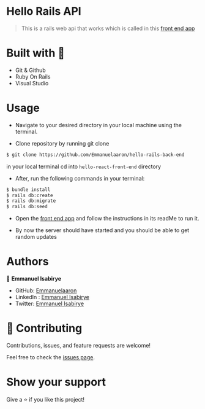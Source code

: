 
# Hello Rails API

> This is a rails web api that works which is called in this [front end app](https://github.com/Emmanuelaaron/hello-react-front-end/tree/feature)


# Built with 🔨
- Git & Github
- Ruby On Rails
- Visual Studio

# Usage

- Navigate to your desired directory in your local machine using the terminal.

- Clone repository by running git clone 

```sh
$ git clone https://github.com/Emmanuelaaron/hello-rails-back-end
```
in your local terminal
cd into ```hello-react-front-end``` directory
- After, run the following commands in your terminal:
```sh 
$ bundle install
$ rails db:create
$ rails db:migrate
$ rails db:seed

```
- Open the [front end app]((https://github.com/Emmanuelaaron/hello-react-front-end/tree/feature)) and follow the instructions in its readMe to run it.

- By now the server should have started and you should be able to get random updates

# Authors

👤 **Emmanuel Isabirye**

- GitHub: [Emmanuelaaron](https://github.com/Emmanuelaaron)
- LinkedIn : [Emmanuel Isabirye](https://www.linkedin.com/in/fullstackwebdev-emma/) 
- Twitter: [Emmanuel Isabirye](https://twitter.com/EmmanuelIsabir1)

# 🤝 Contributing

Contributions, issues, and feature requests are welcome!

Feel free to check the [issues page](https://github.com/Emmanuelaaron/hello-rails-back-end).

# Show your support

Give a ⭐️ if you like this project!
